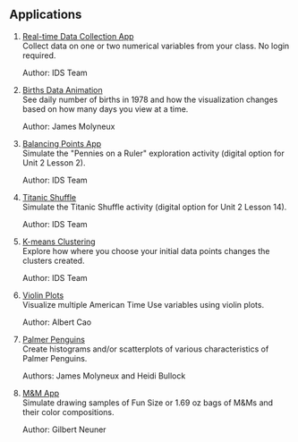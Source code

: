 ## **Applications**

1. [Real-time Data Collection App](https://collection.idsucla.org/ )  
    Collect data on one or two numerical variables from your class. No login required.

    Author: IDS Team



2. [Births Data Animation](https://labs.thinkdataed.org/extras/animations/gotdata/gotdata.html)  
    See daily number of births in 1978 and how the visualization changes based on how many days you view at a time.

    Author: James Molyneux



3. [Balancing Points App](https://www.thinkdataed.org/balance-app/)  
    Simulate the "Pennies on a Ruler" exploration activity (digital option for Unit 2 Lesson 2).

    Author: IDS Team



4. [Titanic Shuffle](https://idsucla.shinyapps.io/titanic/)  
    Simulate the Titanic Shuffle activity (digital option for Unit 2 Lesson 14).

    Author: IDS Team



5. [K-means Clustering](https://kmeans.thinkdataed.org/)  
    Explore how where you choose your initial data points changes the clusters created.

    Author: IDS Team



6. [Violin Plots](https://idsucla.shinyapps.io/shinyapp_atus/)  
    Visualize multiple American Time Use variables using violin plots.

    Author: Albert Cao



7. [Palmer Penguins](https://idsucla.shinyapps.io/PalmerPenguin/)  
    Create histograms and/or scatterplots of various characteristics of Palmer Penguins.

    Authors: James Molyneux and Heidi Bullock



8. [M&M App](https://uobofz-gilbert-neuner.shinyapps.io/MnMs/)  
    Simulate drawing samples of Fun Size or 1.69 oz bags of M&Ms and their color compositions.

    Author: Gilbert Neuner

  

<style>
.md-nav--primary .md-nav__link[for=__toc] ~ .md-nav {
    display: none !important;
  }
.md-sidebar {
    display: none !important;
}
.md-header{
    pointer-events: none;
}
</style>
